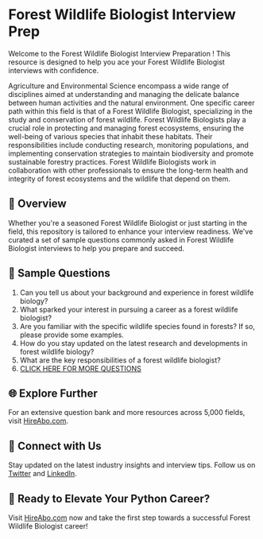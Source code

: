 # Forest Wildlife Biologist Interview Prep

Welcome to the Forest Wildlife Biologist Interview Preparation ! This resource is designed to help you ace your Forest Wildlife Biologist interviews with confidence.

Agriculture and Environmental Science encompass a wide range of disciplines aimed at understanding and managing the delicate balance between human activities and the natural environment. One specific career path within this field is that of a Forest Wildlife Biologist, specializing in the study and conservation of forest wildlife. Forest Wildlife Biologists play a crucial role in protecting and managing forest ecosystems, ensuring the well-being of various species that inhabit these habitats. Their responsibilities include conducting research, monitoring populations, and implementing conservation strategies to maintain biodiversity and promote sustainable forestry practices. Forest Wildlife Biologists work in collaboration with other professionals to ensure the long-term health and integrity of forest ecosystems and the wildlife that depend on them.

## 🚀 Overview

Whether you're a seasoned Forest Wildlife Biologist or just starting in the field, this repository is tailored to enhance your interview readiness. We've curated a set of sample questions commonly asked in Forest Wildlife Biologist interviews to help you prepare and succeed.

## 📝 Sample Questions

1. Can you tell us about your background and experience in forest wildlife biology?
2. What sparked your interest in pursuing a career as a forest wildlife biologist?
3. Are you familiar with the specific wildlife species found in forests? If so, please provide some examples.
4. How do you stay updated on the latest research and developments in forest wildlife biology?
5. What are the key responsibilities of a forest wildlife biologist?
6. [CLICK HERE FOR MORE QUESTIONS](https://hireabo.com/job/10_2_18/Forest%20Wildlife%20Biologist)

## 🌐 Explore Further

For an extensive question bank and more resources across 5,000 fields, visit [HireAbo.com](https://www.hireabo.com).

## 📱 Connect with Us

Stay updated on the latest industry insights and interview tips. Follow us on [Twitter](https://twitter.com/hireabo) and [LinkedIn](https://www.linkedin.com/in/hire-abo-3609972a8/).

## 🚀 Ready to Elevate Your Python Career?

Visit [HireAbo.com](https://www.hireabo.com) now and take the first step towards a successful Forest Wildlife Biologist career!